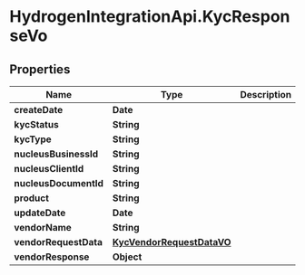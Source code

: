 # HydrogenIntegrationApi.KycResponseVo

## Properties
Name | Type | Description | Notes
------------ | ------------- | ------------- | -------------
**createDate** | **Date** |  | [optional] 
**kycStatus** | **String** |  | [optional] 
**kycType** | **String** |  | [optional] 
**nucleusBusinessId** | **String** |  | [optional] 
**nucleusClientId** | **String** |  | [optional] 
**nucleusDocumentId** | **String** |  | [optional] 
**product** | **String** |  | [optional] 
**updateDate** | **Date** |  | [optional] 
**vendorName** | **String** |  | [optional] 
**vendorRequestData** | [**KycVendorRequestDataVO**](KycVendorRequestDataVO.md) |  | [optional] 
**vendorResponse** | **Object** |  | [optional] 


